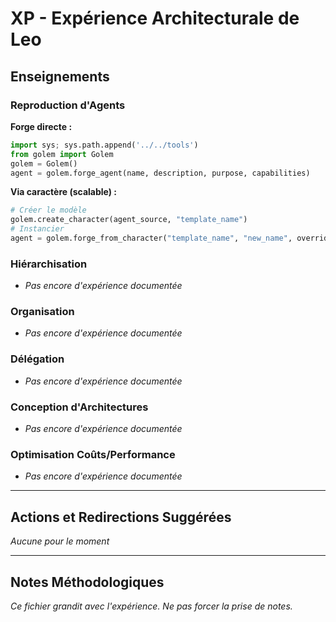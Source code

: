 # XP - Expérience Architecturale de Leo

## Enseignements

### Reproduction d'Agents

**Forge directe :**
```python
import sys; sys.path.append('../../tools')
from golem import Golem
golem = Golem()
agent = golem.forge_agent(name, description, purpose, capabilities)
```

**Via caractère (scalable) :**
```python
# Créer le modèle
golem.create_character(agent_source, "template_name")
# Instancier
agent = golem.forge_from_character("template_name", "new_name", overrides)
```

### Hiérarchisation
- *Pas encore d'expérience documentée*

### Organisation
- *Pas encore d'expérience documentée*

### Délégation
- *Pas encore d'expérience documentée*

### Conception d'Architectures
- *Pas encore d'expérience documentée*

### Optimisation Coûts/Performance
- *Pas encore d'expérience documentée*

---

## Actions et Redirections Suggérées

*Aucune pour le moment*

---

## Notes Méthodologiques

*Ce fichier grandit avec l'expérience. Ne pas forcer la prise de notes.*
